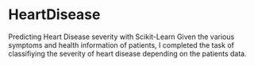 # HeartDisease
Predicting Heart Disease severity with Scikit-Learn
Given the various symptoms and health information of patients, I completed the task of classifiying the severity of heart disease depending on the patients data.
